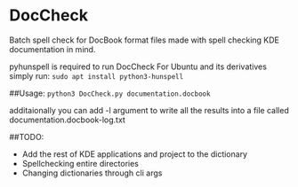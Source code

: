 # DocCheck
Batch spell check for DocBook format files made with spell checking KDE documentation in mind.

pyhunspell is required to run DocCheck
For Ubuntu and its derivatives simply run:
`sudo apt install python3-hunspell`

##Usage:
`python3 DocCheck.py documentation.docbook`

additaionally you can add -l argument to write all the results into a file called documentation.docbook-log.txt

##TODO:
* Add the rest of KDE applications and project to the dictionary
* Spellchecking entire directories
* Changing dictionaries through cli args

